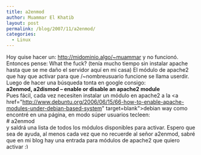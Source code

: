 ```yaml
---
title: a2enmod
author: Muammar El Khatib
layout: post
permalink: /blog/2007/11/a2enmod/
categories:
  - Linux
---
```

Hoy quise hacer un: http://midominio.algo/~muammar y no funcionó. Entonces pense: What the fuck? (tenía mucho tiempo sin instalar apache hasta que se me daño el servidor aquí en mi casa) El módulo de apache2 que hay que activar para que /~nombreusuario funcione se llama userdir. Luego de hacer una búsqueda tonta en google consigo:  
**a2enmod, a2dismod &#8211; enable or disable an apache2 module**  
Pues fácil, cada vez necesiten instalar un módulo en apache2 a la <a href="http://www.debuntu.org/2006/06/15/66-how-to-enable-apache-modules-under-debian-based-system" target=blank">debian way</a> como encontré en una página, en modo súper usuarios tecleen:  
\# a2enmod  
y saldrá una lista de todos los módulos disponibles para activar. Espero que sea de ayuda, al menos cada vez que no recuerde al señor a2enmod, sabré que en mi blog hay una entrada para módulos de apache2 que quiero activar <img src="http://muammar.me/blog/wp-includes/images/smilies/simple-smile.png" alt=":)" class="wp-smiley" style="height: 1em; max-height: 1em;" />